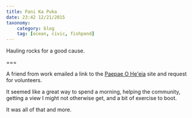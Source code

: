 ```yaml
---
title: Pani Ka Puka 
date: 23:42 12/21/2015 
taxonomy:
    category: blog
    tag: [ocean, civic, fishpond]
---
```


Hauling rocks for a good cause.

===

A friend from work emailed a link to the [Paepae O He'eia](http://paepaeoheeia.org/panikapuka/) site and request for volunteers. 

It seemed like a great way to spend a morning, helping the community, getting a view I might not otherwise get, and a bit of exercise to boot.

It was all of that and more.

